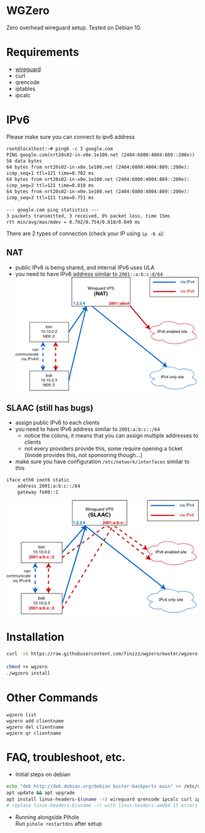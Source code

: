 # WGZero
Zero overhead wireguard setup. Tested on Debian 10.

# Requirements
- [wireguard](https://www.wireguard.com/install/)
- curl
- qrencode
- iptables
- ipcalc

# IPv6
Please make sure you can connect to ipv6 address
```
root@localhost:~# ping6 -c 3 google.com
PING google.com(nrt20s02-in-x0e.1e100.net (2404:6800:4004:809::200e)) 56 data bytes
64 bytes from nrt20s02-in-x0e.1e100.net (2404:6800:4004:809::200e): icmp_seq=1 ttl=121 time=0.702 ms
64 bytes from nrt20s02-in-x0e.1e100.net (2404:6800:4004:809::200e): icmp_seq=2 ttl=121 time=0.810 ms
64 bytes from nrt20s02-in-x0e.1e100.net (2404:6800:4004:809::200e): icmp_seq=3 ttl=121 time=0.751 ms

--- google.com ping statistics ---
3 packets transmitted, 3 received, 0% packet loss, time 15ms
rtt min/avg/max/mdev = 0.702/0.754/0.810/0.049 ms
```

There are 2 types of connection (check your IP using `ip -6 a`):
## NAT
- public IPv6 is being shared, and internal IPv6 uses ULA
- you need to have IPv6 address similar to `2001::a:b:c:d/64`
![](static/nat.jpg)

## SLAAC (still has bugs)
- assign public IPv6 to each clients
- you need to have IPv6 address similar to `2001:a:b:c::/64`
    - notice the colons, it means that you can assign multiple addresses to clients
    - not every providers provide this, some require opening a ticket (linode provides this, not sponsoring though...)
- make sure you have configuration `/etc/network/interfaces` similar to this
```
iface eth0 inet6 static
    address 2001:a:b:c::/64
    gateway fe80::1
```

![](static/slaac.jpg)


# Installation
```bash
curl -sO https://raw.githubusercontent.com/finzzz/wgzero/master/wgzero

chmod +x wgzero
./wgzero install
```


# Other Commands
```
wgzero list
wgzero add clientname
wgzero del clientname
wgzero qr clientname
```

# FAQ, troubleshoot, etc.
- Initial steps on debian
```bash
echo "deb http://deb.debian.org/debian buster-backports main" >> /etc/apt/sources.list
apt update && apt upgrade
apt install linux-headers-$(uname -r) wireguard qrencode ipcalc curl iptables jq
# replace linux-headers-$(uname -r) with linux-headers-amd64 if errors
```

- Running alongside Pihole  
Run `pihole restartdns` after setup